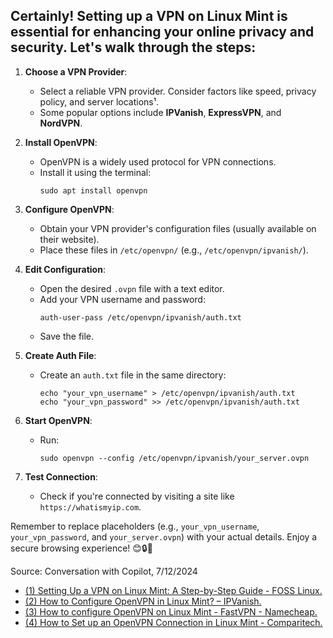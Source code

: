 ## Certainly! Setting up a VPN on **Linux Mint** is essential for enhancing your online privacy and security. Let's walk through the steps:

1. **Choose a VPN Provider**:
   - Select a reliable VPN provider. Consider factors like speed, privacy policy, and server locations¹.
   - Some popular options include **IPVanish**, **ExpressVPN**, and **NordVPN**.

2. **Install OpenVPN**:
   - OpenVPN is a widely used protocol for VPN connections.
   - Install it using the terminal:
     ```
     sudo apt install openvpn
     ```

3. **Configure OpenVPN**:
   - Obtain your VPN provider's configuration files (usually available on their website).
   - Place these files in `/etc/openvpn/` (e.g., `/etc/openvpn/ipvanish/`).

4. **Edit Configuration**:
   - Open the desired `.ovpn` file with a text editor.
   - Add your VPN username and password:
     ```
     auth-user-pass /etc/openvpn/ipvanish/auth.txt
     ```
   - Save the file.

5. **Create Auth File**:
   - Create an `auth.txt` file in the same directory:
     ```
     echo "your_vpn_username" > /etc/openvpn/ipvanish/auth.txt
     echo "your_vpn_password" >> /etc/openvpn/ipvanish/auth.txt
     ```

6. **Start OpenVPN**:
   - Run:
     ```
     sudo openvpn --config /etc/openvpn/ipvanish/your_server.ovpn
     ```

7. **Test Connection**:
   - Check if you're connected by visiting a site like `https://whatismyip.com`.

Remember to replace placeholders (e.g., `your_vpn_username`, `your_vpn_password`, and `your_server.ovpn`) with your actual details. Enjoy a secure browsing experience! 😊🔒🚀

Source: Conversation with Copilot, 7/12/2024
- [(1) Setting Up a VPN on Linux Mint: A Step-by-Step Guide - FOSS Linux.](https://www.fosslinux.com/102356/how-to-set-up-a-vpn-on-linux-mint.htm.)
- [(2) How to Configure OpenVPN in Linux Mint? – IPVanish.](https://support.ipvanish.com/hc/en-us/articles/360001738513-How-to-Configure-OpenVPN-in-Linux-Mint.)
- [(3) How to configure OpenVPN on Linux Mint - FastVPN - Namecheap.](https://www.namecheap.com/support/knowledgebase/article.aspx/10416/2271/how-to-configure-openvpn-on-linux-mint/.)
- [(4) How to Set up an OpenVPN Connection in Linux Mint - Comparitech.](https://www.comparitech.com/blog/vpn-privacy/openvpn-connection-linux-mint/.)